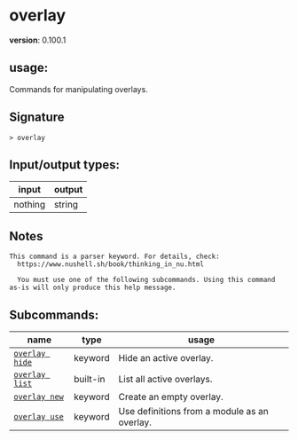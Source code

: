 # overlay

**version**: 0.100.1

## **usage**:

Commands for manipulating overlays.

## Signature

`> overlay `

## Input/output types:

| input   | output |
| ------- | ------ |
| nothing | string |

## Notes

```text
This command is a parser keyword. For details, check:
  https://www.nushell.sh/book/thinking_in_nu.html

  You must use one of the following subcommands. Using this command as-is will only produce this help message.
```

## Subcommands:

| name                                             | type     | usage                                        |
| ------------------------------------------------ | -------- | -------------------------------------------- |
| [`overlay hide`](/commands/docs/overlay_hide.md) | keyword  | Hide an active overlay.                      |
| [`overlay list`](/commands/docs/overlay_list.md) | built-in | List all active overlays.                    |
| [`overlay new`](/commands/docs/overlay_new.md)   | keyword  | Create an empty overlay.                     |
| [`overlay use`](/commands/docs/overlay_use.md)   | keyword  | Use definitions from a module as an overlay. |
